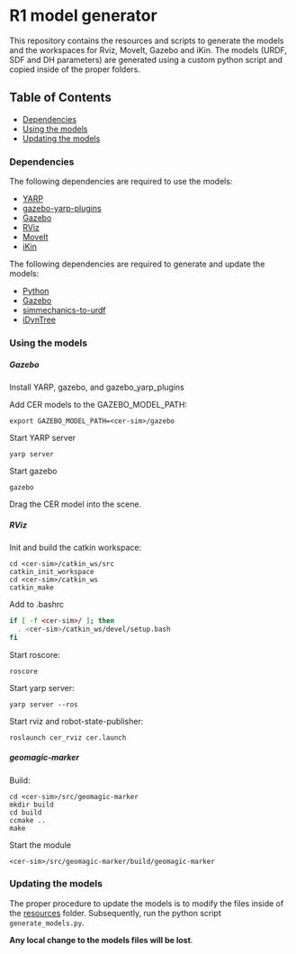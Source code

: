 R1 model generator
=================
This repository contains the resources and scripts to generate the models and the workspaces for Rviz, MoveIt, Gazebo and iKin.
The models (URDF, SDF and DH parameters) are generated using a custom python script and copied inside of the proper folders.

Table of Contents
-----------------
  * [Dependencies](#dependencies)
  * [Using the models](#using-the-models)
  * [Updating the models](#updating-the-models)

### Dependencies
The following dependencies are required to use the models:
- [YARP](http://www.yarp.it/)
- [gazebo-yarp-plugins](https://github.com/robotology/gazebo-yarp-plugins)
- [Gazebo](http://gazebosim.org/)
- [RViz](http://wiki.ros.org/rviz)
- [MoveIt](http://moveit.ros.org)
- [iKin](https://github.com/robotology/icub-main)

The following dependencies are required to generate and update the models:
- [Python](https://www.python.org/)
- [Gazebo](http://gazebosim.org/)
- [simmechanics-to-urdf](https://github.com/robotology/simmechanics-to-urdf)
- [iDynTree](https://github.com/robotology/idyntree)

### Using the models
##### Gazebo
Install YARP, gazebo, and gazebo_yarp_plugins

Add CER models to the GAZEBO_MODEL_PATH:
```
export GAZEBO_MODEL_PATH=<cer-sim>/gazebo
```
Start YARP server
```
yarp server
```
Start gazebo
```
gazebo
```
Drag the CER model into the scene.

##### RViz
Init and build the catkin workspace:
```
cd <cer-sim>/catkin_ws/src
catkin_init_workspace
cd <cer-sim>/catkin_ws
catkin_make
```
Add to .bashrc
```bash
if [ -f <cer-sim>/ ]; then
  . <cer-sim>/catkin_ws/devel/setup.bash
fi
```
Start roscore:
```
roscore
```
Start yarp server:
```
yarp server --ros
```
Start rviz and robot-state-publisher:
```
roslaunch cer_rviz cer.launch
```

##### geomagic-marker
Build:
```
cd <cer-sim>/src/geomagic-marker
mkdir build
cd build
ccmake ..
make
```
Start the module
```
<cer-sim>/src/geomagic-marker/build/geomagic-marker
```

### Updating the models
The proper procedure to update the models is to modify the files inside of the [resources](resources/) folder. 
Subsequently, run the python script `generate_models.py`. 

**Any local change to the models files will be lost**.
